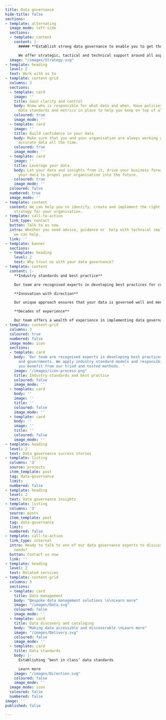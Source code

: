 ```yaml
---
title: Data governance
hide-title: false
sections:
- template: alternating
  image_mode: left-side
  sections:
  - template: content
    content: |-
      ##### **Establish strong data governance to enable you to get the best value out of your data**

      We offer strategic, tactical and technical support around all aspects of data governance.
  image: "/images/Strategy.svg"
- template: heading
  level: 2
  text: Work with us to
- template: content-grid
  columns: 3
  sections:
  - template: card
    image: ''
    title: Gain clarity and control
    body: Know who is responsible for what data and when. Have policies, processes,
      data standards and metrics in place to help you keep on top of all your data.
    coloured: true
    image_mode: ''
  - template: card
    image: ''
    title: Build confidence in your data
    body: Make sure that you and your organisation are always working with high quality,
      accurate data all the time.
    coloured: true
    image_mode: ''
  - template: card
    image: ''
    title: Leverage your data
    body: Let your data and insights from it, drive your business forwards. Trust
      your data to propel your organisation into the future.
    coloured: true
    image_mode: ''
  coloured: false
  numbered: true
  image_mode: ''
- template: content
  content: We can help you to identify, create and implement the right data governance
    strategy for your organisation.
- template: call-to-action
  link_type: contact
  button: Talk to us now
  intro: Whether you need advice, guidance or  help with technical implementation,
    we can help.
  link: ''
- template: banner
  sections:
  - template: heading
    level: 2
    text: Why trust us with your data governance?
- template: content
  content: |-
    **Industry standards and best practice**

    Our team are recognised experts in developing best practices for companies and governments. We apply industry standard models and responsibilities so that you benefit from our tried and tested methods.

    **Innovation with direction**

    Our unique approach ensures that your data is governed well and meets all compliance requirements, whilst also exploring the best and most innovative ways to harness your data. Explore the possibilities with confidence and control, and be guided at every step of the way.

    **Decades of experience**

    Our team offers a wealth of experience in implementing data governance across organisations. We can help you through the earliest phases of data governance, right through to creating an ongoing roadmap for the future.
- template: content-grid
  columns: 3
  coloured: true
  numbered: false
  image_mode: icon
  sections:
  - template: card
    body: 'Our team are recognised experts in developing best practices for companies
      and governments. We apply industry standard models and responsibilities so that
      you benefit from our tried and tested methods. '
    image: "/images/icon-process.png"
    title: Industry standards and best practice
    coloured: false
    image_mode: ''
  - template: card
    body: ''
    image: ''
    title: ''
    coloured: false
    image_mode: ''
  - template: card
    body: ''
    image: ''
    title: ''
    coloured: false
    image_mode: ''
- template: heading
  level: 2
  text: Data governance success stories
- template: listing
  columns: '3'
  source: projects
  item_template: post
  tag: data-governance
  limit: 
  numbered: false
- template: heading
  level: 2
  text: Data governance insights
- template: listing
  columns: '3'
  source: posts
  item_template: post
  tag: data-governance
  limit: 
  numbered: false
- template: call-to-action
  link_type: internal
  intro: Ready to talk to one of our data governance experts to discuss your specific
    needs?
  button: Contact us now
  link: ''
- template: heading
  level: 2
  text: Related services
- template: content-grid
  columns: 3
  sections:
  - template: card
    title: Data management
    body: "Bespoke data management solutions \n\nLearn more"
    image: "/images/Data.svg"
    coloured: false
    image_mode: ''
  - template: card
    title: Data discovery and cataloging
    body: "Making data accessible and discoverable \nLearn more"
    image: "/images/Delivery.svg"
    coloured: false
    image_mode: ''
  - template: card
    title: Data standards
    body: |-
      Establishing ‘best in class’ data standards

      Learn more
    image: "/images/Direction.svg"
    coloured: false
    image_mode: ''
  image_mode: icon
  coloured: false
  numbered: false
image: ''
published: false

---
```

